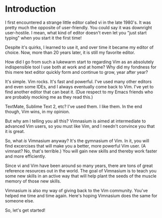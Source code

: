 Introduction
============

I first encountered a strange little editor called vi in the late
1980's. It was pretty much the opposite of user-friendly. You could say
it was downright user-hostile. I mean, what kind of editor doesn't even
let you "just start typing" when you start it the first time!

Despite it's quirks, I learned to use it, and over time it became
my editor of choice. Now, more than 20 years later, it is still
my favorite editor.

How did I go from such a lukewarm start to regarding Vim as
an absolutely indispensible tool I use both at work and
at home? Why did my fondness for this mere text editor quickly form and
continue to grow, year after year?

It's simple. Vim rocks. It's fast and powerful. I've used many other
editors and even some IDEs, and I always eventually come back to
Vim. I've yet to find another editor that can beat it. (Due respect
to my Emacs friends who are probably mocking me as they read this.)

TextMate, Sublime Text 2, etc? I've used them. I like them. In the end
though, Vim wins, in my opinion.

But why am I telling you all this? Vimnasium is aimed at intermediate
to advanced Vim users, so you must like Vim, and I needn't convince
you that it is great.

So, what *is* Vimnasium anyway? It's the gymnasium of Vim. In it, you
will find excercises that will make you a better, more powerful Vim
user. (A vimnast? No, that's terrible.) You will gain new skills
and thereby work faster and more efficiently.

Since vi and Vim have been around so many years, there are tons
of great reference resources out in the world. The goal of Vimnasium
is to teach you some new skills in an active way that will help
plant the seeds of the muscle memory of those new skills. 

Vimnasium is also my way of giving back to the Vim community. You've
helped me time and time again. Here's hoping Vimnasium does the same
for someone else.

So, let's get started!
